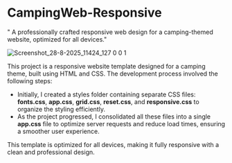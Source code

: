 # CampingWeb-Responsive
" A professionally crafted responsive web design for a camping-themed website, optimized for all devices."

![Screenshot_28-8-2025_11424_127 0 0 1](https://github.com/user-attachments/assets/6c60bf52-8d45-4a8d-9589-cde1655a0e40)

This project is a responsive website template designed for a camping theme, built using HTML and CSS. The development process involved the following steps:

- Initially, I created a styles folder containing separate CSS files: **fonts.css**, **app.css**, **grid.css**, **reset.css**, and **responsive.css** to organize the styling efficiently.
- As the project progressed, I consolidated all these files into a single **app.css** file to optimize server requests and reduce load times, ensuring a smoother user experience.

This template is optimized for all devices, making it fully responsive with a clean and professional design.
